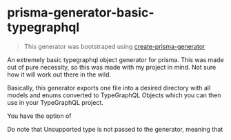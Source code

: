 # prisma-generator-basic-typegraphql

> This generator was bootstraped using [create-prisma-generator](https://github.com/YassinEldeeb/create-prisma-generator)

An extremely basic typegraphql object generator for prisma. This was made out of pure necessity, so this was made with my project in mind. Not sure how it will work out there in the wild.

Basically, this generator exports one file into a desired directory with all models and enums converted to TypeGraphQL Objects which you can then use in your TypeGraphQL project.

You have the option of 

Do note that Unsupported type is not passed to the generator, meaning that 
